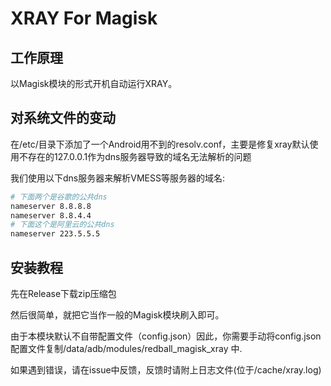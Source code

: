 # XRAY For Magisk

## 工作原理

以Magisk模块的形式开机自动运行XRAY。

## 对系统文件的变动

在/etc/目录下添加了一个Android用不到的resolv.conf，主要是修复xray默认使用不存在的127.0.0.1作为dns服务器导致的域名无法解析的问题

我们使用以下dns服务器来解析VMESS等服务器的域名:

```bash
# 下面两个是谷歌的公共dns
nameserver 8.8.8.8
nameserver 8.8.4.4
# 下面这个是阿里云的公共dns
nameserver 223.5.5.5
```

## 安装教程

先在Release下载zip压缩包

然后很简单，就把它当作一般的Magisk模块刷入即可。

由于本模块默认不自带配置文件（config.json）因此，你需要手动将config.json配置文件复制/data/adb/modules/redball_magisk_xray 中.

如果遇到错误，请在issue中反馈，反馈时请附上日志文件(位于/cache/xray.log)